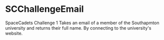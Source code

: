 # SCChallengeEmail
SpaceCadets Challenge 1
Takes an email of a member of the Southapmton university and returns their full name. By connecting to the university's website.
